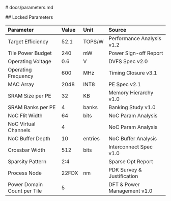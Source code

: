 \# docs/parameters.md

\#\# Locked Parameters

| Parameter | Value | Unit | Source |
| :---- | :---- | :---- | :---- |
| Target Efficiency  | 52.1 | TOPS/W | Performance Analysis v1.2 |
| Tile Power Budget   | 240 | mW | Power Sign-off Report  |
| Operating Voltage | 0.6 | V | DVFS Spec v2.0  |
| Operating Frequency | 600 | MHz | Timing Closure v3.1 |
| MAC Array | 2048 | INT8 | PE Spec v2.1 |
| SRAM Size per PE  | 32 | KB | Memory Hierarchy v1.0 |
| SRAM Banks per PE | 4 | banks | Banking Study v1.0  |
| NoC Flit Width | 64 | bits | NoC Param Analysis |
| NoC Virtual Channels | 4 |  | NoC Param Analysis  |
| NoC Buffer Depth   | 10 | entries | NoC Buffer Analysis |
| Crossbar Width  | 512 | bits | Interconnect Spec v1.0 |
| Sparsity Pattern  | 2:4  |  | Sparse Opt Report  |
| Process Node  | 22FDX | nm | PDK Survey & Justification |
| Power Domain Count per Tile  | 5 |  | DFT & Power Management v1.0 |

